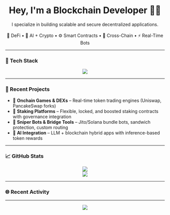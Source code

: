 <h1 align="center">Hey, I'm a Blockchain Developer 👨‍💻</h1>

<p align="center">
  I specialize in building scalable and secure decentralized applications.
  <br>
  <br>
  🦄 DeFi • 🧠 AI + Crypto • ⚙️ Smart Contracts • 🔁 Cross-Chain • ⚡ Real-Time Bots
</p>

---

### 🚀 Tech Stack

<p align="center">
  <img src="https://skillicons.dev/icons?i=solidity,hardhat,foundry,rust,anchor,solana,ethereum,javascript,typescript,nodejs,react,nextjs,tailwind,python,mongodb,postgresql" />
</p>

---

### 🧩 Recent Projects

- 🔹 **Onchain Games & DEXs** – Real-time token trading engines (Uniswap, PancakeSwap forks)
- 🔹 **Staking Platforms** – Flexible, locked, and boosted staking contracts with governance integration
- 🔹 **Sniper Bots & Bridge Tools** – Jito/Solana bundle bots, sandwich protection, custom routing
- 🔹 **AI Integration** – LLM + blockchain hybrid apps with inference-based token rewards

---

### 📈 GitHub Stats

<p align="center">
  <img src="https://github-readme-stats.vercel.app/api?username=yourusername&show_icons=true&theme=github_dark&hide=issues&count_private=true" />
  <br>
  <img src="https://github-readme-streak-stats.herokuapp.com/?user=yourusername&theme=github-dark&hide_border=false" />
</p>

---

### 🌐 Recent Activity

<!--START_SECTION:activity-->
<!--END_SECTION:activity-->

---

<p align="center">
  <img src="https://quotes-github-readme.vercel.app/api?type=horizontal&theme=dark" />
</p>
